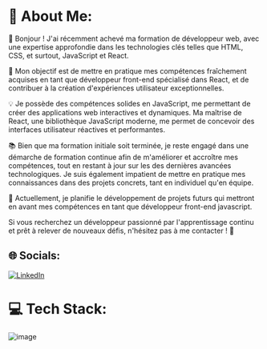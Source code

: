
# 💫 About Me:
👋 Bonjour ! J'ai récemment achevé ma formation de développeur web, avec une expertise approfondie dans les technologies clés telles que HTML, CSS, et surtout, JavaScript et React.

🚀 Mon objectif est de mettre en pratique mes compétences fraîchement acquises en tant que développeur front-end spécialisé dans React, et de contribuer à la création d'expériences utilisateur exceptionnelles.

💡 Je possède des compétences solides en JavaScript, me permettant de créer des applications web interactives et dynamiques. Ma maîtrise de React, une bibliothèque JavaScript moderne, me permet de concevoir des interfaces utilisateur réactives et performantes.

📚 Bien que ma formation initiale soit terminée, je reste engagé dans une démarche de formation continue afin de m'améliorer et accroître mes compétences, tout en  restant à jour sur les des dernières avancées technologiques. Je suis également impatient de mettre en pratique mes connaissances dans des projets concrets, tant en individuel qu'en équipe.

🔧 Actuellement, je planifie le développement de projets futurs qui mettront en avant mes compétences en tant que développeur front-end javascript.

Si vous recherchez un développeur passionné par l'apprentissage continu et prêt à relever de nouveaux défis, n'hésitez pas à me contacter ! 🚀


## 🌐 Socials:
[![LinkedIn](https://img.shields.io/badge/LinkedIn-%230077B5.svg?logo=linkedin&logoColor=white)](https://linkedin.com/in/www.linkedin.com/in/thomas-potherat-923868166) 

# 💻 Tech Stack:
![image](https://github.com/ThomasPtht/ThomasPtht/assets/128037230/0d01914a-265b-4dcd-ab5e-8817f5157224)




